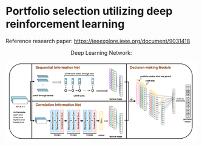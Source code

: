 # Portfolio selection utilizing deep reinforcement learning

Reference research paper:
https://ieeexplore.ieee.org/document/9031418

<div align="center"> Deep Learning Network: </div>
<p align="center" width="100%"><img src=./src/assets/network.png /></p>
